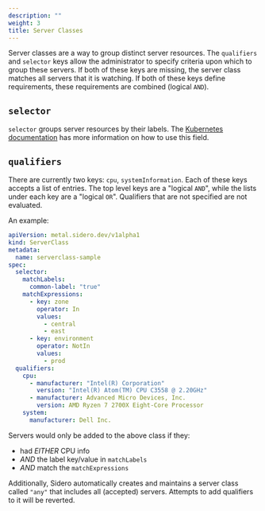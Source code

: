 ```yaml
---
description: ""
weight: 3
title: Server Classes
---
```


Server classes are a way to group distinct server resources.
The `qualifiers` and `selector` keys allow the administrator to specify criteria upon which to group these servers.
If both of these keys are missing, the server class matches all servers that it is watching.
If both of these keys define requirements, these requirements are combined (logical `AND`).

## `selector`

`selector` groups server resources by their labels.
The [Kubernetes documentation][label-selector-docs] has more information on how to use this field.

## `qualifiers`

There are currently two keys: `cpu`, `systemInformation`.
Each of these keys accepts a list of entries.
The top level keys are a "logical `AND`", while the lists under each key are a "logical `OR`".
Qualifiers that are not specified are not evaluated.

An example:

```yaml
apiVersion: metal.sidero.dev/v1alpha1
kind: ServerClass
metadata:
  name: serverclass-sample
spec:
  selector:
    matchLabels:
      common-label: "true"
    matchExpressions:
      - key: zone
        operator: In
        values:
          - central
          - east
      - key: environment
        operator: NotIn
        values:
          - prod
  qualifiers:
    cpu:
      - manufacturer: "Intel(R) Corporation"
        version: "Intel(R) Atom(TM) CPU C3558 @ 2.20GHz"
      - manufacturer: Advanced Micro Devices, Inc.
        version: AMD Ryzen 7 2700X Eight-Core Processor
    system:
      manufacturer: Dell Inc.
```

Servers would only be added to the above class if they:

- had _EITHER_ CPU info
- _AND_ the label key/value in `matchLabels`
- _AND_ match the `matchExpressions`

Additionally, Sidero automatically creates and maintains a server class called `"any"` that includes all (accepted) servers.
Attempts to add qualifiers to it will be reverted.

[label-selector-docs]: https://kubernetes.io/docs/reference/kubernetes-api/common-definitions/label-selector/
